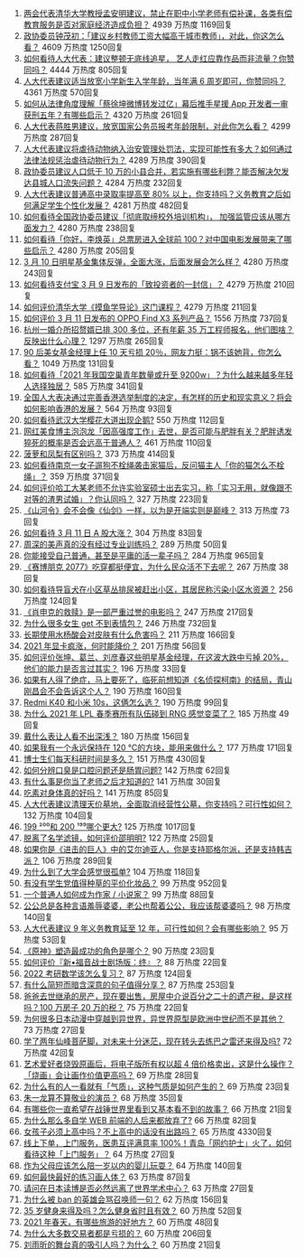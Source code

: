 1. [两会代表清华大学教授孟安明建议，禁止在职中小学老师有偿补课，各类有偿教育服务是否对家庭经济造成负担？](https://www.zhihu.com/question/448419438) 4939 万热度 1169回复
1. [政协委员钟茂初：「建议乡村教师工资大幅高于城市教师」，对此，你这怎么看？](https://www.zhihu.com/question/448359133) 4609 万热度 1250回复
1. [如何看待人大代表：建议整顿无底线追星， 艺人走红应靠作品而非流量？你赞同吗？](https://www.zhihu.com/question/448545659) 4444 万热度 805回复
1. [人大代表建议适当放宽小学新生入学年龄，当年满 6 周岁即可，你赞同吗？](https://www.zhihu.com/question/448559898) 4361 万热度 570回复
1. [如何从法律角度理解「蔡徐坤微博转发过亿」幕后推手星援 App 开发者一审获刑五年？有哪些启示？](https://www.zhihu.com/question/448562224) 4320 万热度 261回复
1. [人大代表蒋胜男建议，放宽国家公务员报考年龄限制，对此你怎么看？](https://www.zhihu.com/question/447039783) 4299 万热度 287回复
1. [人大代表建议将虐待动物纳入治安管理处罚法，实现可能性有多大？如何通过法律法规惩治虐待动物行为？](https://www.zhihu.com/question/448536131) 4289 万热度 390回复
1. [政协委员建议人口低于 10 万的小县合并，若实施有哪些利弊？能否解决欠发达县城人口流失问题？](https://www.zhihu.com/question/448537934) 4284 万热度 232回复
1. [人大代表建议普通高中录取率提高至 80% 以上，你支持吗？义务教育之后如何满足学生个性化发展？](https://www.zhihu.com/question/448440699) 4281 万热度 482回复
1. [如何看待全国政协委员建议「彻底取缔校外培训机构」， 加强监管应该从哪方面发力？](https://www.zhihu.com/question/448474428) 4280 万热度 238回复
1. [如何看待「你好，李焕英」总票房进入全球前 100？对中国电影发展带来了哪些启示？](https://www.zhihu.com/question/448705139) 4280 万热度 205回复
1. [3 月 10 日明星基金集体反弹，全面大涨，后面发展会怎么样？](https://www.zhihu.com/question/448591120) 4280 万热度 243回复
1. [如何看待支付宝 3 月 9 日发布的「致投资者的一封信」？](https://www.zhihu.com/question/448531684) 4279 万热度 210回复
1. [如何评价清华大学《摸鱼学导论》这门课程？](https://www.zhihu.com/question/448630016) 4279 万热度 211回复
1. [如何评价 3 月 11 日发布的 OPPO Find X3 系列产品？](https://www.zhihu.com/question/448200613) 1556 万热度 737回复
1. [杭州一婚介所招赘婿已排 300 多位，还有年薪 35 万工程师报名，他们图啥？反映出什么心理？](https://www.zhihu.com/question/448749881) 1297 万热度 265回复
1. [90 后美女基金经理上任 10 天亏损 20％，网友力挺：锅不该她背，你怎么看？](https://www.zhihu.com/question/448721696) 1049 万热度 131回复
1. [如何看待「2021 年我国空巢青年数量或升至 9200w」？为什么越来越多年轻人选择独居？](https://www.zhihu.com/question/448562387) 585 万热度 341回复
1. [全国人大表决通过完善香港选举制度的决定，有怎样的历史和现实意义？将会如何影响香港的发展？](https://www.zhihu.com/question/447712125) 564 万热度 93回复
1. [如何看待武汉大学樱花大道出现企鹅?](https://www.zhihu.com/question/447614949) 550 万热度 112回复
1. [网红美食博主泡泡龙「因高强度工作」去世，是否可能与肥胖有关？肥胖诱发猝死的概率是否会远高于普通人？](https://www.zhihu.com/question/448566072) 461 万热度 110回复
1. [菠萝和凤梨有区别吗？](https://www.zhihu.com/question/20788381) 373 万热度 414回复
1. [如何看待南京一女子遛狗不栓绳袭击家猫后，反问猫主人「你的猫怎么不栓绳」？](https://www.zhihu.com/question/448711431) 359 万热度 371回复
1. [如何评价哈工大某老师不允许实验室硕士出去实习，称「实习无用，就像跟不对等的渣男试婚」？你认同吗？](https://www.zhihu.com/question/448390973) 327 万热度 223回复
1. [《山河令》会不会像《仙剑》一样，以为是开端实则是巅峰？](https://www.zhihu.com/question/448730780) 313 万热度 73回复
1. [如何看待 3 月 11 日 A 股大涨？](https://www.zhihu.com/question/448737124) 304 万热度 83回复
1. [周深的美声真的没有经过专业训练吗？](https://www.zhihu.com/question/302174451) 289 万热度 50回复
1. [你能接受自己普通，甚至是平庸的活一辈子吗？](https://www.zhihu.com/question/442092262) 284 万热度 965回复
1. [《赛博朋克 2077》吃穿都挺便宜，为什么民众活不下去呢？](https://www.zhihu.com/question/448297157) 267 万热度 38回复
1. [如何看待导盲犬在小区草丛排尿被赶出小区，其居民称污染小区水资源？](https://www.zhihu.com/question/447687486) 256 万热度 124回复
1. [《肖申克的救赎》是一部严重过誉的电影吗？](https://www.zhihu.com/question/26063628) 247 万热度 217回复
1. [为什么很多女生 get 不到表情包？](https://www.zhihu.com/question/393293873) 246 万热度 732回复
1. [长期使用水杨酸会对皮肤有什么危害吗？](https://www.zhihu.com/question/322404035) 211 万热度 166回复
1. [2021 年显卡疯涨，何时能降价？](https://www.zhihu.com/question/439229840) 201 万热度 56回复
1. [如何评价张坤、葛兰、刘彦春这些明星基金经理，在这波大跌中亏掉 20%，他们的能力是否言过其实？](https://www.zhihu.com/question/448502554) 196 万热度 33回复
1. [如果有人得了绝症，马上要死了，临死前想知道《名侦探柯南》的结局，青山刚昌会不会告诉这个人？](https://www.zhihu.com/question/448275927) 190 万热度 160回复
1. [Redmi K40 和小米 10s，这俩怎么选？](https://www.zhihu.com/question/448352248) 190 万热度 99回复
1. [为什么 2021 年 LPL 春季赛所有队伍碰到 RNG 感觉变菜了？](https://www.zhihu.com/question/448186521) 185 万热度 49回复
1. [戴什么表让人看不出深浅？](https://www.zhihu.com/question/447868724) 180 万热度 156回复
1. [如果我有一个永远保持在 120 ℃的方块，能用来做什么？](https://www.zhihu.com/question/448323743) 177 万热度 171回复
1. [博士生们每天科研时间是多久？](https://www.zhihu.com/question/27154943) 151 万热度 430回复
1. [如何分辨口臭是口腔问题还是肠胃问题?](https://www.zhihu.com/question/27883412) 142 万热度 62回复
1. [有什么事是你当了老师之后才知道的?](https://www.zhihu.com/question/324672558) 141 万热度 30回复
1. [吃素对身体真的好吗？](https://www.zhihu.com/question/425560491) 141 万热度 85回复
1. [人大代表建议清理天价墓地，全面取消经营性公墓，你支持吗？可行性如何？](https://www.zhihu.com/question/448681236) 132 万热度 104回复
1. [199 ²⁰⁰和 200 ¹⁹⁹哪个更大?](https://www.zhihu.com/question/380167560) 125 万热度 1017回复
1. [脱离了名学滤镜，如何评价邵明明?](https://www.zhihu.com/question/448295981) 122 万热度 25回复
1. [如果你是《进击的巨人》中的艾尔迪亚人，你是支持耶格尔派，还是支持韩吉派？](https://www.zhihu.com/question/442421287) 106 万热度 289回复
1. [为什么到了大学会感觉很孤单?](https://www.zhihu.com/question/306961096) 104 万热度 118回复
1. [有没有学生党值得种草的平价化妆品？](https://www.zhihu.com/question/298364783) 99 万热度 952回复
1. [一个普通人如何成为作家 / 小说家？](https://www.zhihu.com/question/328727788) 99 万热度 88回复
1. [公公总是各种言语羞辱婆婆，老公也帮着公公，我应该帮婆婆吗？](https://www.zhihu.com/question/447614786) 98 万热度 140回复
1. [人大代表建议 9 年义务教育延至 12 年，可行性如何？会有哪些影响？](https://www.zhihu.com/question/448608723) 95 万热度 53回复
1. [《原神》塑造最成功的角色是哪个？](https://www.zhihu.com/question/448400489) 90 万热度 23回复
1. [如何评价『新•福音战士剧场版：终』？](https://www.zhihu.com/question/338237742) 88 万热度 22回复
1. [2022 考研数学该怎么复习？](https://www.zhihu.com/question/400670164) 87 万热度 124回复
1. [有什么简短而暗含深意的句子值得分享？](https://www.zhihu.com/question/441503727) 87 万热度 253回复
1. [爸爸去世继承的房产，现在要出售，房屋中介说百分之二十的遗产税，是这样吗？100 万房子 20 万的税？](https://www.zhihu.com/question/348287427) 75 万热度 22回复
1. [为何很多日本动漫中穿越到异世界，异世界原型是欧洲中世纪而不是其他？](https://www.zhihu.com/question/274667903) 73 万热度 27回复
1. [学了两年仙峰菩萨脚，对未来十分迷茫，现在转头去练巴之雷还来得及吗?](https://www.zhihu.com/question/448364536) 72 万热度 42回复
1. [艺术爱好者烧毁原画后，将电子版所有权以超 4 倍价格卖出，这是什么操作？「烧画」会让画作价值更高吗？](https://www.zhihu.com/question/448715601) 69 万热度 28回复
1. [为什么有的人一看就有「气质」，这种气质是如何产生的？](https://www.zhihu.com/question/439868962) 69 万热度 23回复
1. [朱一龙算不算敬业的演员？](https://www.zhihu.com/question/448687259) 68 万热度 35回复
1. [有哪些你一直希望在战锤世界里看到又基本看不到的故事？](https://www.zhihu.com/question/448247437) 66 万热度 21回复
1. [为什么那么多自学 WEB 前端的人后来都放弃了?](https://www.zhihu.com/question/391474781) 66 万热度 82回复
1. [女孩子必须上高中吗？不上高中的话没有出路吗？](https://www.zhihu.com/question/441417513) 65 万热度 4330回复
1. [线上下单，上门服务，医患互评满意率 100%！青岛「网约护士」火了，如何看待这种「上门服务」？](https://www.zhihu.com/question/448726306) 64 万热度 27回复
1. [作为父母应该怎么陪一岁以内的婴儿玩耍？](https://www.zhihu.com/question/381449656) 64 万热度 140回复
1. [如何最快最好的练习画人体？](https://www.zhihu.com/question/357227404) 63 万热度 87回复
1. [请问在日本读博是否必然远离了世界学术中心？](https://www.zhihu.com/question/440354267) 63 万热度 27回复
1. [为什么被 ban 的英雄会骂召唤师一句？](https://www.zhihu.com/question/435413809) 62 万热度 156回复
1. [35 岁健身来得及吗？怎么健身省时且有效？](https://www.zhihu.com/question/447581842) 60 万热度 52回复
1. [2021 年春天，有哪些旅游的好地方？](https://www.zhihu.com/question/443244685) 60 万热度 48回复
1. [为什么大多数交易者都是亏损的？](https://www.zhihu.com/question/417863518) 60 万热度 206回复
1. [刘雨昕的舞台真的吸引人吗？为什么？](https://www.zhihu.com/question/445814559) 60 万热度 21回复
